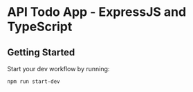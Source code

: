 # API Todo App - ExpressJS and TypeScript

## Getting Started

Start your dev workflow by running:

```bash
npm run start-dev
```